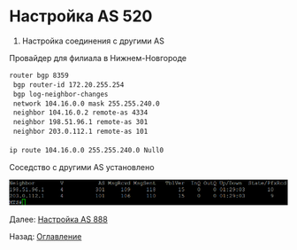 # Настройка AS 520

1. Настройка соединения с другими AS

Провайдер для филиала в Нижнем-Новгороде

```bash
router bgp 8359
 bgp router-id 172.20.255.254
 bgp log-neighbor-changes
 network 104.16.0.0 mask 255.255.240.0
 neighbor 104.16.0.2 remote-as 4334
 neighbor 198.51.96.1 remote-as 301
 neighbor 203.0.112.1 remote-as 101

ip route 104.16.0.0 255.255.240.0 Null0
```

Соседство с другими AS установлено

![Alt text](./images/mts-show-ip-bgp-sum.png)

Далее: [Настройка AS 888](./as-888.md)

Назад: [Оглавление](../README.md)
